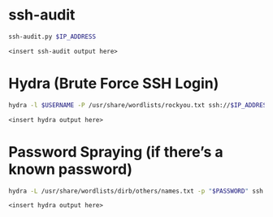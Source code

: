 # ssh-audit
```bash
ssh-audit.py $IP_ADDRESS
```
```
<insert ssh-audit output here>
```
# Hydra (Brute Force SSH Login)
```bash
hydra -l $USERNAME -P /usr/share/wordlists/rockyou.txt ssh://$IP_ADDRESS:$PORT -t 4 -V
```
```
<insert hydra output here>
```
# Password Spraying (if there’s a known password)
```bash
hydra -L /usr/share/wordlists/dirb/others/names.txt -p "$PASSWORD" ssh://$IP_ADDRESS
```
```
<insert hydra output here>
```
